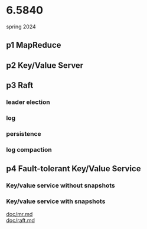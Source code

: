 # 6.5840
spring 2024

## p1 MapReduce
## p2 Key/Value Server
## p3 Raft
### leader election
### log  
### persistence   
### log compaction   
## p4 Fault-tolerant Key/Value Service
### Key/value service without snapshots
### Key/value service with snapshots

[doc/mr.md](./doc/mr.md)    
[doc/raft.md](./doc/raft.md)   
